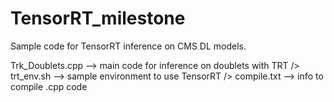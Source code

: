 # TensorRT_milestone
Sample code for TensorRT inference on CMS DL models.

Trk_Doublets.cpp --> main code for inference on doublets with TRT />
trt_env.sh --> sample environment to use TensorRT />
compile.txt --> info to compile .cpp code


